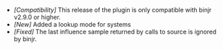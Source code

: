 * _[Compatibility]_ This release of the plugin is only compatible with binjr v2.9.0 or higher.
* _[New]_ Added a lookup mode for systems
* _[Fixed]_ The last influence sample returned by calls to source is ignored by binjr.